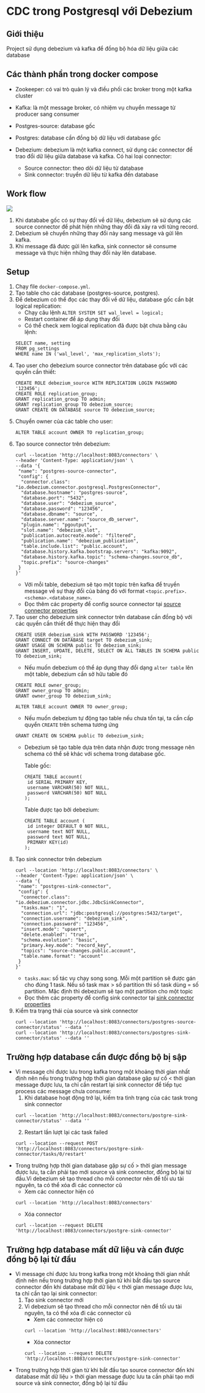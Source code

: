 # CDC trong Postgresql với Debezium

## Giới thiệu
Project sử dụng debezium và kafka để đồng bộ hóa dữ liệu giữa các database

## Các thành phần trong docker compose

- Zookeeper: có vai trò quản lý và điều phối các broker trong một kafka cluster
- Kafka: là một message broker, có nhiệm vụ chuyển message từ producer sang consumer
- Postgres-source: database gốc
- Postgres: database cần đồng bộ dữ liệu với database gốc
- Debezium: debezium là một kafka connect, sử dụng các connector để trao đổi dữ liệu giữa database và kafka. Có hai loại connector:

    - Source connector: theo dõi dữ liệu từ database
    - Sink connector: truyển dữ liệu từ kafka đến database

## Work flow

![](1665134380655_debezium_x_kafka_connect.png)

1. Khi datababe gốc có sự thay đổi về dữ liệu, debezium sẽ sử dụng các source connector để phát hiện những thay đổi đã xảy ra với từng record.
2. Debezium sẽ chuyển những thay đổi này sang message và gửi lên kafka.
3. Khi message đã được gửi lên kafka, sink connector sẽ consume message và thực hiện những thay đổi này lên database.

## Setup

1. Chạy file `docker-compose.yml`.
2. Tạo table cho các database (postgres-source, postgres).
3. Để debezium có thể đọc các thay đổi về dữ liệu, database gốc cần bật logical replication:
    - Chạy câu lệnh `ALTER SYSTEM SET wal_level = logical;`
    - Restart container để áp dụng thay đổi
    - Có thể check xem logical replication đã được bật chưa bằng câu lệnh:
    ```
   SELECT name, setting
   FROM pg_settings
   WHERE name IN ('wal_level', 'max_replication_slots');
   ```
4. Tạo user cho debezium source connector trên database gốc với các quyền cần thiết:
   ```
   CREATE ROLE debezium_source WITH REPLICATION LOGIN PASSWORD '123456';
   CREATE ROLE replication_group;
   GRANT replication_group TO admin;
   GRANT replication_group TO debezium_source;
   GRANT CREATE ON DATABASE source TO debezium_source;
   ```
5. Chuyển owner của các table cho user:
   ```
   ALTER TABLE account OWNER TO replication_group;
   ```
6. Tạo source connector trên debezium:
   ```
   curl --location 'http://localhost:8083/connectors' \
   --header 'Content-Type: application/json' \
   --data '{
    "name": "postgres-source-connector",
    "config": {
     "connector.class": "io.debezium.connector.postgresql.PostgresConnector",
     "database.hostname": "postgres-source",
     "database.port": "5432",
     "database.user": "debezium_source",
     "database.password": "123456",
     "database.dbname": "source",
     "database.server.name": "source_db_server",
     "plugin.name": "pgoutput",
     "slot.name": "debezium_slot",
     "publication.autocreate.mode": "filtered",
     "publication.name": "debezium_publication",
     "table.include.list": "public.account",
     "database.history.kafka.bootstrap.servers": "kafka:9092",
     "database.history.kafka.topic": "schema-changes.source_db",
     "topic.prefix": "source-changes"
    }
   }'
   ```
   - Với mỗi table, debezium sẽ tạo một topic trên kafka để truyền message về sự thay đổi của bảng đó với format `<topic.prefix>.<schema>.<database_name>`.
   - Đọc thêm các property để config source connector tại [source connector properties](https://debezium.io/documentation/reference/stable/connectors/postgresql.html#postgresql-connector-properties)
7. Tạo user cho debezium sink connector trên database cần đồng bộ với các quyền cần thiết để thực hiện thay đổi
   ```
   CREATE USER debezium_sink WITH PASSWORD '123456';
   GRANT CONNECT ON DATABASE target TO debezium_sink;
   GRANT USAGE ON SCHEMA public TO debezium_sink;
   GRANT INSERT, UPDATE, DELETE, SELECT ON ALL TABLES IN SCHEMA public TO debezium_sink;
   ```
   - Nếu muốn debezium có thể áp dụng thay đổi dạng `alter table` lên một table, debezium cần sở hữu table đó
   ```
   CREATE ROLE owner_group;
   GRANT owner_group TO admin;
   GRANT owner_group TO debezium_sink;

   ALTER TABLE account OWNER TO owner_group; 
   ```
   - Nếu muốn debezium tự động tạo table nếu chưa tồn tại, ta cần cấp quyển `CREATE` trên schema tương ứng
   ``` 
   GRANT CREATE ON SCHEMA public TO debezium_sink;
   ```
   - Debezium sẽ tạo table dựa trên data nhận được trong message nên schema có thể sẽ khác với schema trong database gốc.
   
     Table gốc:
     ``` 
     CREATE TABLE account(
      id SERIAL PRIMARY KEY,
      username VARCHAR(50) NOT NULL,
      password VARCHAR(50) NOT NULL
     );
     ```
     Table được tạo bởi debezium:
     ``` 
     CREATE TABLE account (
      id integer DEFAULT 0 NOT NULL, 
      username text NOT NULL, 
      password text NOT NULL, 
      PRIMARY KEY(id)
     );
     ```
8. Tạo sink connector trên debezium
   ```
   curl --location 'http://localhost:8083/connectors' \
   --header 'Content-Type: application/json' \
   --data '{
    "name": "postgres-sink-connector",
    "config": {
     "connector.class": "io.debezium.connector.jdbc.JdbcSinkConnector",
     "tasks.max": "1",
     "connection.url": "jdbc:postgresql://postgres:5432/target",
     "connection.username": "debezium_sink",
     "connection.password": "123456",
     "insert.mode": "upsert",
     "delete.enabled": "true",
     "schema.evolution": "basic",
     "primary.key.mode": "record_key",
     "topics": "source-changes.public.account",
     "table.name.format": "account"
    }
   }'
   ```
   - `tasks.max`: số tác vụ chạy song song. Mỗi một partition sẽ được gán cho đúng 1 task. Nếu số task max > số partition thì số task dùng = số partition. Mặc định thì debezium sẽ tạo một partition cho một topic
   - Đọc thêm các property để config sink connector tại [sink connector properties](https://debezium.io/documentation/reference/stable/connectors/jdbc.html#jdbc-connector-properties)
9. Kiểm tra trạng thái của source và sink connector
   ``` 
   curl --location 'http://localhost:8083/connectors/postgres-source-connector/status' --data ''
   curl --location 'http://localhost:8083/connectors/postgres-sink-connector/status' --data ''
   ```

## Trường hợp database cần được đồng bộ bị sập

- Vì message chỉ được lưu trong kafka trong một khoảng thời gian nhất định nên nếu trong trường hợp thời gian database gặp sự cố < thời gian message được lưu, ta chỉ cần restart lại sink connector để tiếp tục process các message chưa consume:
   1. Khi database hoạt động trở lại, kiểm tra tình trạng của các task trong sink connector
   ``` 
   curl --location 'http://localhost:8083/connectors/postgre-sink-connector/status' --data ''
   ```
   2. Restart lần lượt lại các task failed
   ```
   curl --location --request POST 'http://localhost:8083/connectors/postgre-sink-connector/tasks/0/restart'
   ```
- Trong trường hợp thời gian database gặp sự cố > thời gian message được lưu, ta cần phải tạo mới source và sink connector, đồng bộ lại từ đầu.Vì debezium sẽ tạo thread cho mỗi connector nên để tối ưu tài nguyên, ta có thể xóa đi các connector cũ
   - Xem các connector hiện có
   ``` 
   curl --location 'http://localhost:8083/connectors'
   ```
   - Xóa connector
   ```
   curl --location --request DELETE 'http://localhost:8083/connectors/postgre-sink-connector' 
   ```


## Trường hợp database mất dữ liệu và cần được đồng bộ lại từ đầu
- Vì message chỉ được lưu trong kafka trong một khoảng thời gian nhất định nên nếu trong trường hợp thời gian từ khi bắt đầu tạo source connector đến khi database mất dữ liệu < thời gian message được lưu, ta chỉ cần tạo lại sink connector:
   1. Tạo sink connector mới
   2. Vì debezium sẽ tạo thread cho mỗi connector nên để tối ưu tài nguyên, ta có thể xóa đi các connector cũ
      - Xem các connector hiện có
      ``` 
      curl --location 'http://localhost:8083/connectors'
      ```
      - Xóa connector
      ```
      curl --location --request DELETE 'http://localhost:8083/connectors/postgre-sink-connector' 
      ```
- Trong trường hợp thời gian từ khi bắt đầu tạo source connector đến khi database mất dữ liệu > thời gian message được lưu ta cần phải tạo mới source và sink connector, đồng bộ lại từ đầu